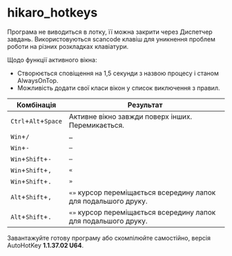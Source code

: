 # hikaro_hotkeys
Програма не виводиться в лотку, її можна закрити через Диспетчер завдань. Використовуються scancode клавіш для уникнення проблем роботи на різних розкладках клавіатури.

Щодо функції активного вікна:
- Створюється сповіщення на 1,5 секунди з назвою процесу і станом AlwaysOnTop.
- Можливість додати свої класи вікон у список виключення з правил.

| Комбінація  | Результат |
| - | - |
| `Ctrl`+`Alt`+`Space` | Активне вікно завжди поверх інших. Перемикається. |
| `Win`+`/`  | `…` |
| `Win`+`-`  | `—` |
| `Win`+`Shift`+`-` | `–` |
| `Win`+`Shift`+`,` | `«` |
| `Win`+`Shift`+`.` | `»` |
| `Alt`+`Shift`+`,` | `«»` курсор переміщається всередину лапок для подальшого друку. |
| `Alt`+`Shift`+`.` | `«»` курсор переміщається всередину лапок для подальшого друку. |

Завантажуйте готову програму або скомпілюйте самостійно, версія AutoHotKey **1.1.37.02 U64**.
